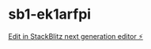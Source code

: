# sb1-ek1arfpi

[Edit in StackBlitz next generation editor ⚡️](https://stackblitz.com/~/github.com/Zakariaben31/sb1-ek1arfpi)